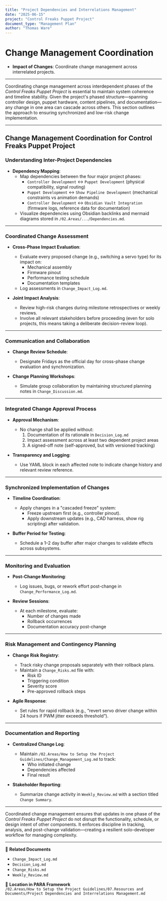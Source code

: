 ```yaml
---
title: "Project Dependencies and Interrelations Management"
date: "2025-06-15"
project: "Control Freaks Puppet Project"
document_type: "Management Plan"
author: "Thomas Ware"
---
```


# Change Management Coordination

- **Impact of Changes**: Coordinate change management across interrelated projects.

---

Coordinating change management across interdependent phases of the *Control Freaks Puppet Project* is essential to maintain system coherence and timeline stability. Given the project's phased structure—spanning controller design, puppet hardware, content pipelines, and documentation—any change in one area can cascade across others. This section outlines the approach to ensuring synchronized and low-risk change implementation.

---

## Change Management Coordination for Control Freaks Puppet Project

### Understanding Inter-Project Dependencies

- **Dependency Mapping**:  
  - Map dependencies between the four major project phases:
    - `Controller Development` ↔ `Puppet Development` (physical compatibility, signal routing)
    - `Puppet Development` ↔ `Show Pipeline Development` (mechanical constraints vs animation demands)
    - `Controller Development` ↔ `Obsidian Vault Integration` (firmware logs, reference data for documentation)
  - Visualize dependencies using Obsidian backlinks and mermaid diagrams stored in `/02.Areas/.../Dependencies.md`.

---

### Coordinated Change Assessment

- **Cross-Phase Impact Evaluation**:  
  - Evaluate every proposed change (e.g., switching a servo type) for its impact on:
    - Mechanical assembly
    - Firmware pinout
    - Performance testing schedule
    - Documentation templates
  - Log assessments in `Change_Impact_Log.md`.

- **Joint Impact Analysis**:  
  - Review high-risk changes during milestone retrospectives or weekly reviews.
  - Involve all relevant stakeholders before proceeding (even for solo projects, this means taking a deliberate decision-review loop).

---

### Communication and Collaboration

- **Change Review Schedule**:  
  - Designate Fridays as the official day for cross-phase change evaluation and synchronization.

- **Change Planning Workshops**:  
  - Simulate group collaboration by maintaining structured planning notes in `Change_Discussion.md`.

---

### Integrated Change Approval Process

- **Approval Mechanism**:  
  - No change shall be applied without:
    1. Documentation of its rationale in `Decision_Log.md`
    2. Impact assessment across at least two dependent project areas
    3. A signed-off note (self-approved, but with versioned tracking)

- **Transparency and Logging**:  
  - Use YAML block in each affected note to indicate change history and relevant review reference.

---

### Synchronized Implementation of Changes

- **Timeline Coordination**:  
  - Apply changes in a "cascaded freeze" system:
    - Freeze upstream first (e.g., controller pinout).
    - Apply downstream updates (e.g., CAD harness, show rig scripting) after validation.

- **Buffer Period for Testing**:  
  - Schedule a 1–2 day buffer after major changes to validate effects across subsystems.

---

### Monitoring and Evaluation

- **Post-Change Monitoring**:  
  - Log issues, bugs, or rework effort post-change in `Change_Performance_Log.md`.

- **Review Sessions**:  
  - At each milestone, evaluate:
    - Number of changes made
    - Rollback occurrences
    - Documentation accuracy post-change

---

### Risk Management and Contingency Planning

- **Change Risk Registry**:  
  - Track risky change proposals separately with their rollback plans.
  - Maintain a `Change_Risks.md` file with:
    - Risk ID
    - Triggering condition
    - Severity score
    - Pre-approved rollback steps

- **Agile Response**:  
  - Set rules for rapid rollback (e.g., “revert servo driver change within 24 hours if PWM jitter exceeds threshold”).

---

### Documentation and Reporting

- **Centralized Change Log**:  
  - Maintain `/02.Areas/How to Setup the Project Guidelines/Change_Management_Log.md` to track:
    - Who initiated change
    - Dependencies affected
    - Final result

- **Stakeholder Reporting**:  
  - Summarize change activity in `Weekly_Review.md` with a section titled `Change Summary`.

---

Coordinated change management ensures that updates in one phase of the *Control Freaks Puppet Project* do not disrupt the functionality, schedule, or design intent of other components. It enforces discipline in tracking, analysis, and post-change validation—creating a resilient solo-developer workflow for managing complexity.

---

🔗 **Related Documents**  
- `Change_Impact_Log.md`  
- `Decision_Log.md`  
- `Change_Risks.md`  
- `Weekly_Review.md`  

📁 **Location in PARA Framework**  
`/02.Areas/How to Setup the Project Guidelines/07.Resources and Documents/Project Dependencies and Interrelations Management.md`
